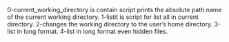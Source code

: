 0-current_working_directory is contain script  prints the absolute path name of the current working directory.
1-listit is script for list all in current directory.
2-changes the working directory to the user’s home directory.
3-list in long format.
4-list in long format even hidden files.
